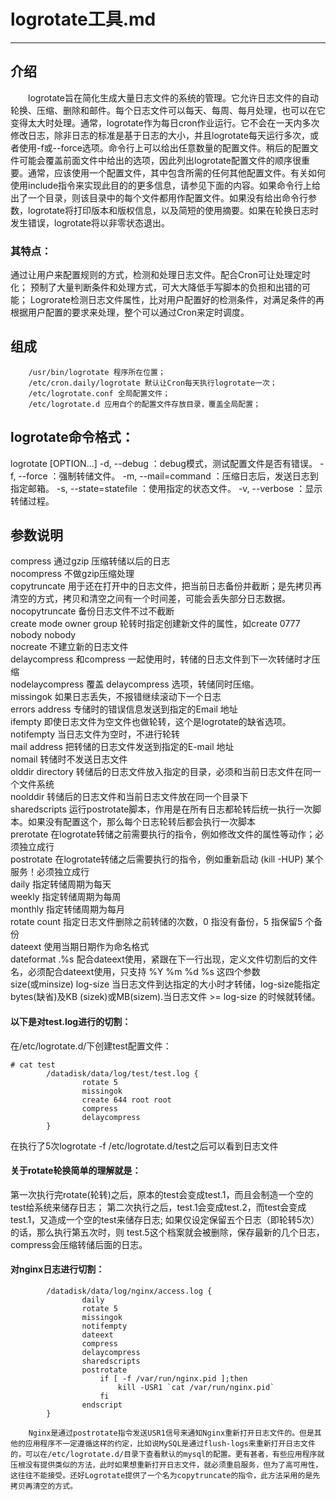 # logrotate工具.md  
---  
## 介绍
　　logrotate旨在简化生成大量日志文件的系统的管理。它允许日志文件的自动轮换、压缩、删除和邮件。每个日志文件可以每天、每周、每月处理，也可以在它变得太大时处理。通常，logrotate作为每日cron作业运行。它不会在一天内多次修改日志，除非日志的标准是基于日志的大小，并且logrotate每天运行多次，或者使用-f或--force选项。命令行上可以给出任意数量的配置文件。稍后的配置文件可能会覆盖前面文件中给出的选项，因此列出logrotate配置文件的顺序很重要。通常，应该使用一个配置文件，其中包含所需的任何其他配置文件。有关如何使用include指令来实现此目的的更多信息，请参见下面的内容。如果命令行上给出了一个目录，则该目录中的每个文件都用作配置文件。如果没有给出命令行参数，logrotate将打印版本和版权信息，以及简短的使用摘要。如果在轮换日志时发生错误，logrotate将以非零状态退出。  
### 其特点：  
通过让用户来配置规则的方式，检测和处理日志文件。配合Cron可让处理定时化；
预制了大量判断条件和处理方式，可大大降低手写脚本的负担和出错的可能；
Logrorate检测日志文件属性，比对用户配置好的检测条件，对满足条件的再根据用户配置的要求来处理，整个可以通过Cron来定时调度。
## 组成  
        /usr/bin/logrotate 程序所在位置；
        /etc/cron.daily/logrotate 默认让Cron每天执行logrotate一次；
        /etc/logrotate.conf 全局配置文件；
        /etc/logrotate.d 应用自个的配置文件存放目录，覆盖全局配置；
## logrotate命令格式：  
logrotate [OPTION...] <configfile>
        -d, --debug ：debug模式，测试配置文件是否有错误。
        -f, --force ：强制转储文件。
        -m, --mail=command ：压缩日志后，发送日志到指定邮箱。
        -s, --state=statefile ：使用指定的状态文件。
        -v, --verbose ：显示转储过程。
## 参数说明  
compress 通过gzip 压缩转储以后的日志  
nocompress 不做gzip压缩处理  
copytruncate 用于还在打开中的日志文件，把当前日志备份并截断；是先拷贝再清空的方式，拷贝和清空之间有一个时间差，可能会丢失部分日志数据。  
nocopytruncate 备份日志文件不过不截断  
create mode owner group 轮转时指定创建新文件的属性，如create 0777 nobody nobody  
nocreate 不建立新的日志文件  
delaycompress 和compress 一起使用时，转储的日志文件到下一次转储时才压缩  
nodelaycompress 覆盖 delaycompress 选项，转储同时压缩。  
missingok 如果日志丢失，不报错继续滚动下一个日志  
errors address 专储时的错误信息发送到指定的Email 地址  
ifempty 即使日志文件为空文件也做轮转，这个是logrotate的缺省选项。  
notifempty 当日志文件为空时，不进行轮转  
mail address 把转储的日志文件发送到指定的E-mail 地址  
nomail 转储时不发送日志文件  
olddir directory 转储后的日志文件放入指定的目录，必须和当前日志文件在同一个文件系统  
noolddir 转储后的日志文件和当前日志文件放在同一个目录下  
sharedscripts 运行postrotate脚本，作用是在所有日志都轮转后统一执行一次脚本。如果没有配置这个，那么每个日志轮转后都会执行一次脚本  
prerotate 在logrotate转储之前需要执行的指令，例如修改文件的属性等动作；必须独立成行  
postrotate 在logrotate转储之后需要执行的指令，例如重新启动 (kill -HUP) 某个服务！必须独立成行  
daily 指定转储周期为每天  
weekly 指定转储周期为每周  
monthly 指定转储周期为每月  
rotate count 指定日志文件删除之前转储的次数，0 指没有备份，5 指保留5 个备份  
dateext 使用当期日期作为命名格式  
dateformat .%s 配合dateext使用，紧跟在下一行出现，定义文件切割后的文件名，必须配合dateext使用，只支持 %Y %m %d %s 这四个参数  
size(或minsize) log-size 当日志文件到达指定的大小时才转储，log-size能指定bytes(缺省)及KB (sizek)或MB(sizem).当日志文件 >= log-size 的时候就转储。  

#### 以下是对test.log进行的切割：
在/etc/logrotate.d/下创建test配置文件：
```  
# cat test 
        /datadisk/data/log/test/test.log {
                rotate 5
                missingok
                create 644 root root
                compress
                delaycompress
        }
```  
在执行了5次logrotate -f /etc/logrotate.d/test之后可以看到日志文件 

#### 关于rotate轮换简单的理解就是：  
第一次执行完rotate(轮转)之后，原本的test会变成test.1，而且会制造一个空的test给系统来储存日志；
第二次执行之后，test.1会变成test.2，而test会变成test.1，又造成一个空的test来储存日志;
如果仅设定保留五个日志（即轮转5次）的话，那么执行第五次时，则 test.5这个档案就会被删除，保存最新的几个日志，compress会压缩转储后面的日志。
#### 对nginx日志进行切割：  
```  
        /datadisk/data/log/nginx/access.log {
                daily
                rotate 5
                missingok
                notifempty
                dateext
                compress
                delaycompress
                sharedscripts
                postrotate
                    if [ -f /var/run/nginx.pid ];then
                        kill -USR1 `cat /var/run/nginx.pid`
                    fi
                endscript
        }
```  
        Nginx是通过postrotate指令发送USR1信号来通知Nginx重新打开日志文件的。但是其他的应用程序不一定遵循这样的约定，比如说MySQL是通过flush-logs来重新打开日志文件的，可以在/etc/logrotate.d/目录下查看默认的mysql的配置。更有甚者，有些应用程序就压根没有提供类似的方法，此时如果想重新打开日志文件，就必须重启服务，但为了高可用性，这往往不能接受。还好Logrotate提供了一个名为copytruncate的指令，此方法采用的是先拷贝再清空的方式。

